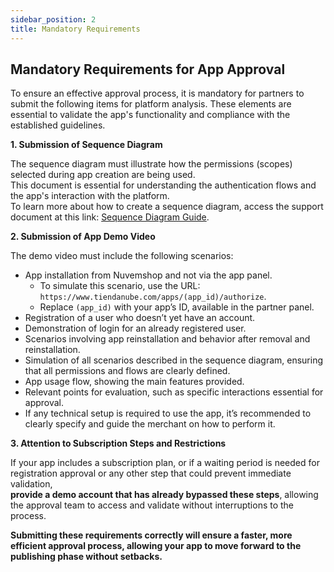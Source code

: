```yaml
---
sidebar_position: 2
title: Mandatory Requirements
---
```


## Mandatory Requirements for App Approval

To ensure an effective approval process, it is mandatory for partners to submit the following items for platform analysis. These elements are essential to validate the app's functionality and compliance with the established guidelines.

**1. Submission of Sequence Diagram**

The sequence diagram must illustrate how the permissions (scopes) selected during app creation are being used.  
This document is essential for understanding the authentication flows and the app's interaction with the platform.  
To learn more about how to create a sequence diagram, access the support document at this link: <a href="https://docs.google.com/document/d/1MFpRkSTDF2hPrvITL5H0Vw9NyT9c_Pm1cq7Gsf73LmM/edit" target="_blank">Sequence Diagram Guide</a>.

**2. Submission of App Demo Video**

The demo video must include the following scenarios:

* App installation from Nuvemshop and not via the app panel.
    * To simulate this scenario, use the URL: `https://www.tiendanube.com/apps/(app_id)/authorize`.
    * Replace `(app_id)` with your app’s ID, available in the partner panel.
* Registration of a user who doesn’t yet have an account.
* Demonstration of login for an already registered user.
* Scenarios involving app reinstallation and behavior after removal and reinstallation.
* Simulation of all scenarios described in the sequence diagram, ensuring that all permissions and flows are clearly defined.
* App usage flow, showing the main features provided.
* Relevant points for evaluation, such as specific interactions essential for approval.
* If any technical setup is required to use the app, it’s recommended to clearly specify and guide the merchant on how to perform it.

**3. Attention to Subscription Steps and Restrictions**

If your app includes a subscription plan, or if a waiting period is needed for registration approval or any other step that could prevent immediate validation, <br/>
**provide a demo account that has already bypassed these steps**, allowing the approval team to access and validate without interruptions to the process.

**Submitting these requirements correctly will ensure a faster, more efficient approval process, allowing your app to move forward to the publishing phase without setbacks.**

<br/>
